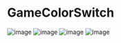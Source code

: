 # GameColorSwitch
![image](https://github.com/whatthe1332/GameColorSwitch/assets/96509558/23e3a800-b3aa-464a-aac8-bd7a43520853)
![image](https://github.com/whatthe1332/GameColorSwitch/assets/96509558/114251d3-9e41-490f-9fc4-ebf99eaddf45)
![image](https://github.com/whatthe1332/GameColorSwitch/assets/96509558/e44ad4f2-8f30-4f44-8b56-de36ed1f132e)
![image](https://github.com/whatthe1332/GameColorSwitch/assets/96509558/1eb99c15-8bfd-438f-a151-b52fe9e66c8c)
